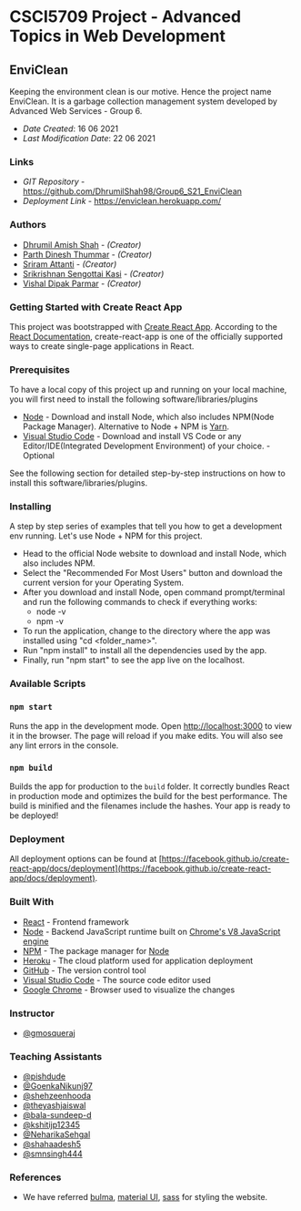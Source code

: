 # CSCI5709 Project - Advanced Topics in Web Development

## EnviClean
Keeping the environment clean is our motive. Hence the project name EnviClean. It is a garbage collection management system developed by Advanced Web Services - Group 6.

* *Date Created*: 16 06 2021
* *Last Modification Date*: 22 06 2021

### Links
* *GIT Repository* - <https://github.com/DhrumilShah98/Group6_S21_EnviClean>
* *Deployment Link* - <https://enviclean.herokuapp.com/>

### Authors
* [Dhrumil Amish Shah](dh416386@dal.ca) - *(Creator)*
* [Parth Dinesh Thummar](parth.thummar@dal.ca) - *(Creator)*
* [Sriram Attanti](r601872@dal.ca) - *(Creator)*
* [Srikrishnan Sengottai Kasi](srikrishnan.sk@dal.ca) - *(Creator)*
* [Vishal Dipak Parmar](vs301167@dal.ca) - *(Creator)*

### Getting Started with Create React App
This project was bootstrapped with [Create React App](https://github.com/facebook/create-react-app). According to the [React Documentation](https://reactjs.org/docs/create-a-new-react-app.html), create-react-app is one of the officially supported ways to create single-page applications in React.

### Prerequisites
To have a local copy of this project up and running on your local machine, you will first need to install the following 
software/libraries/plugins

* [Node](https://nodejs.org/en/) - Download and install Node, which also includes NPM(Node Package Manager). Alternative to Node + NPM is [Yarn](https://yarnpkg.com/).
* [Visual Studio Code](https://code.visualstudio.com/) - Download and install VS Code or any Editor/IDE(Integrated Development Environment) of your choice. - Optional

See the following section for detailed step-by-step instructions on how to install this software/libraries/plugins.

### Installing
A step by step series of examples that tell you how to get a development env running. Let's use Node + NPM for this project.
* Head to the official Node website to download and install Node, which also includes NPM.
* Select the "Recommended For Most Users" button and download the current version for your Operating System.
* After you download and install Node, open command prompt/terminal and run the following commands to check if everything works:
    * node -v
    * npm -v
* To run the application, change to the directory where the app was installed using "cd <folder_name>".
* Run "npm install" to install all the dependencies used by the app.
* Finally, run "npm start" to see the app live on the localhost.

### Available Scripts
### `npm start`
Runs the app in the development mode. Open [http://localhost:3000](http://localhost:3000) to view it in the browser. The page will reload if you make edits. You will also see any lint errors in the console.

### `npm build`
Builds the app for production to the `build` folder. It correctly bundles React in production mode and optimizes the build for the best performance. The build is minified and the filenames include the hashes. Your app is ready to be deployed!

### Deployment
All deployment options can be found at [https://facebook.github.io/create-react-app/docs/deployment](https://facebook.github.io/create-react-app/docs/deployment).

### Built With
* [React](https://reactjs.org/) - Frontend framework
* [Node](https://nodejs.org/) - Backend JavaScript runtime built on [Chrome's V8 JavaScript engine](https://v8.dev/)
* [NPM](https://www.npmjs.com/) - The package manager for  [Node](https://nodejs.org/)
* [Heroku](https://dashboard.heroku.com/) - The cloud platform used for application deployment
* [GitHub](https://github.com/) - The version control tool
* [Visual Studio Code](https://code.visualstudio.com/download) - The source code editor used
* [Google Chrome](https://www.google.com/intl/en_in/chrome/) - Browser used to visualize the changes

### Instructor
* [@gmosqueraj](https://github.com/gmosqueraj)

### Teaching Assistants
* [@pishdude](https://github.com/pishdude)
* [@GoenkaNikunj97](https://github.com/GoenkaNikunj97)
* [@shehzeenhooda](https://github.com/shehzeenhooda)
* [@theyashjaiswal](https://github.com/theyashjaiswal)
* [@bala-sundeep-d](https://github.com/bala-sundeep-d)
* [@kshitijp12345](https://github.com/kshitijp12345)
* [@NeharikaSehgal](https://github.com/NeharikaSehgal)
* [@shahaadesh5](https://github.com/shahaadesh5)
* [@smnsingh444](https://github.com/smnsingh444)

### References
* We have referred [bulma](https://bulma.io/documentation/), [material UI](https://material-ui.com/getting-started/installation/), [sass](https://bulma.io/documentation/customize/with-node-sass/) for styling the website.
